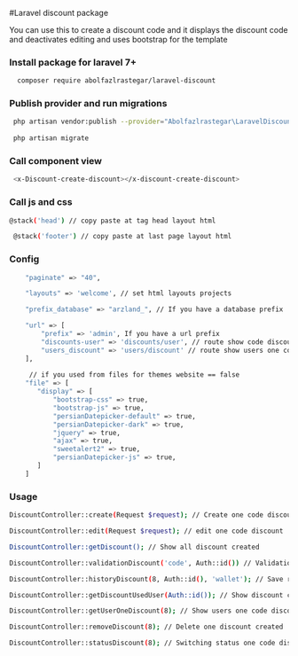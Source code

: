 #Laravel discount package

You can use this to create a discount code and it displays the discount code and deactivates editing and uses bootstrap for the template


### Install package for laravel 7+
```bash
  composer require abolfazlrastegar/laravel-discount
````

### Publish provider and run migrations
```bash
 php artisan vendor:publish --provider="Abolfazlrastegar\LaravelDiscount\Provider\DiscountServiceProvider" 
 
 php artisan migrate
```

### Call component view
```bash
 <x-Discount-create-discount></x-discount-create-discount>  
```
### Call js and css
```bash
@stack('head') // copy paste at tag head layout html  

 @stack('footer') // copy paste at last page layout html
```
### Config 
```bash
    "paginate" => "40",

    "layouts" => 'welcome', // set html layouts projects 

    "prefix_database" => "arzland_", // If you have a database prefix

    "url" => [
        "prefix" => 'admin', If you have a url prefix
        "discounts-user" => 'discounts/user', // route show code discounts one user 
        "users_discount" => 'users/discount' // route show users one code discount
    ],
    
     // if you used from files for themes website == false
    "file" => [
       "display" => [
           "bootstrap-css" => true,
           "bootstrap-js" => true,
           "persianDatepicker-default" => true,
           "persianDatepicker-dark" => true,
           "jquery" => true,
           "ajax" => true,
           "sweetalert2" => true,
           "persianDatepicker-js" => true,
       ]
    ]
```
### Usage
```bash
DiscountController::create(Request $request); // Create one code discount 

DiscountController::edit(Request $request); // edit one code discount

DiscountController::getDiscount(); // Show all discount created

DiscountController::validationDiscount('code', Auth::id()) // Validation discount code used user

DiscountController::historyDiscount(8, Auth::id(), 'wallet'); // Save report used discount codes

DiscountController::getDiscountUsedUser(Auth::id()); // Show discount codes one user used

DiscountController::getUserOneDiscount(8); // Show users one code discount used

DiscountController::removeDiscount(8); // Delete one discount created

DiscountController::statusDiscount(8); // Switching status one code discount
```
